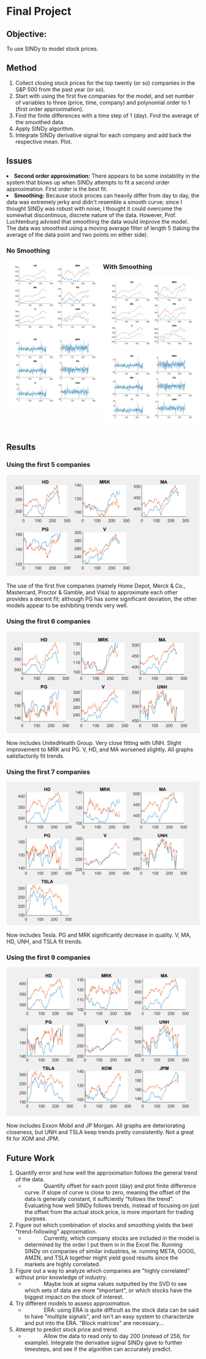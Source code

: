 <html>
<h1> Final Project </h1>
<h2> Objective: </h2>
<p> To use SINDy to model stock prices. <p>

<h2> Method </h2>
<ol>
    <li> Collect closing stock prices for the top twenty (or so) companies in the S&P 500 from the past year (or so).</li>
    <li> Start with using the first five companies for the model, and set number of variables to three (price, time, company) and polynomial order to 1 (first order approximation). </li>
    <li> Find the finite differences with a time step of 1 (day). Find the average of the smoothed data.</l>
    <li> Apply SINDy algorithm. </li>
    <li> Integrate SINDy derivative signal for each company and add back the respective mean. Plot.</li>
</ol>

<h2> Issues </h2>
<li> <b>Second order approximation:</b> There appears to be some instability in the system that blows up when SINDy attempts to fit a second order approximation. First order is the best fit.
<li> <b>Smoothing:</b> Because stock proces can heavily differ from day to day, the data was extremely jerky and didn't resemble a smooth curve; since I thought SINDy was robust with noise, I thought it could overcome the somewhat discontinous, discrete nature of the data. However, Prof. Luchtenburg advised that smoothing the data would improve the model. The data was smoothed using a moving average filter of length 5 (taking the average of the data point and two points on either side).

<div class="row">
    <h3> No Smoothing </h3>
    <div class="column">
        <img src="images/no_smoothing_results.jpg"> <br>
        <img src="images/no_smooth_derivative.jpg"> <br>
    </div>
    <h3> With Smoothing </h3>
    <div class="column">
        <img src="images/smoothing_results.jpg"> <br>
        <img src="images/smooth_derivative.jpg"> <br>
    </div>
</div>

<br>

<h2> Results </h2>
<h3> Using the first 5 companies </h3>
<img src="images/comp_5.png">
<p> The use of the first five companies (namely Home Depot, Merck & Co., Mastercard, Proctor & Gamble, and Visa) to approximate each other provides a decent fit; although PG has some significant deviation, the other models appear to be exhibiting trends very well. </p>

<h3> Using the first 6 companies </h3>
<img src="images/comp_6.png">
<p> Now includes UnitedHealth Group. Very close fitting with UNH. Slight improvement to MRK and PG. V, HD, and MA worsened slightly. All graphs satisfactorily fit trends. </p>

<h3> Using the first 7 companies </h3>
<img src="images/comp_7.png">
<p> Now includes Tesla. PG and MRK significantly decrease in quality. V, MA, HD, UNH, and TSLA fit trends. </p>

<h3> Using the first 9 companies </h3>
<img src="images/comp_9.png">
<p> Now includes Exxon Mobil and JP Morgan. All graphs are deteriorating closeness, but UNH and TSLA keep trends pretty consistently. Not a great fit for XOM and JPM. </p>

<h2> Future Work </h2>
<ol>
    <li> Quantify error and how well the approximation follows the general trend of the data.
        <ul id="ind">
        <li> Quantify offset for each point (day) and plot finite difference curve. If slope of curve is close to zero, meaning the offset of the data is generally constant, it suffciently "follows the trend". Evaluating how well SINDy follows trends, instead of focusing on just the offset from the actual stock price, is more important for trading purpses.
        </ul>
    <li> Figure out which combination of stocks and smoothing yields the best "trend-following" approxmation. 
        <ul id="ind">
        <li> Currently, which company stocks are included in the model is determined by the order I put them in in the Excel file. Running SINDy on companies of similar industries, ie. running META, GOOG, AMZN, and TSLA together might yield good results since the markets are highly correlated.
        </ul> 
    <li> Figure out a way to analyze which companies are "highly correlated" without prior knowledge of industry. 
        <ul id="ind">
        <li> Maybe look at sigma values outputted by the SVD to see which sets of data are more "important", or which stocks have the biggest impact on the stock of interest.
        </ul>
    <li> Try different models to assess approximation.
        <ul id="ind">
        <li> ERA: using ERA is quite difficult as the stock data can be said to have "multiple signals", and isn't an easy system to characterize and put into the ERA. "Block matrices" are necessary...
        </ul>
    <li> Attempt to predict stock price and trend.
        <ul id="ind">
            <li> Allow the data to read only to day 200 (instead of 256, for example). Integrate the derivative signal SINDy gave to further timesteps, and see if the algorithm can accurately predict.
        </ul>

<br>
<br>

<head>
<style>
.row:after {
    content: "";
    display: table;
    clear: both;
}
.column {
    float: left;
    width: 50%;
}
#ind
{
 text-indent:50px;
}
</style>
</head>

</html>
